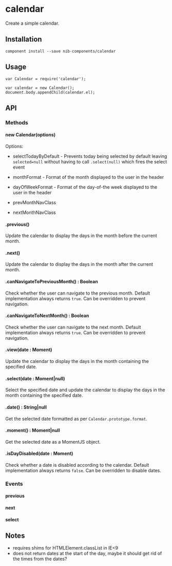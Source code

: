 # calendar

Create a simple calendar.

## Installation

    component install --save nib-components/calendar

## Usage

    var Calendar = require('calendar');

    var calendar = new Calendar();
    document.body.appendChild(calendar.el);

## API

### Methods

#### new Calendar(options)

Options:

 - selectTodayByDefault - Prevents today being selected by default leaving `selected=null` without having to call `.select(null)` which fires the select event

 - monthFormat - Format of the month displayed to the user in the header
 - dayOfWeekFormat - Format of the day-of-the week displayed to the user in the header

 - prevMonthNavClass
 - nextMonthNavClass

#### .previous()

Update the calendar to display the days in the month before the current month.

#### .next()

Update the calendar to display the days in the month after the current month.

#### .canNavigateToPreviousMonth() : Boolean

Check whether the user can navigate to the previous month. Default implementation always returns `true`. Can be overridden to prevent navigation.

#### .canNavigateToNextMonth() : Boolean

Check whether the user can navigate to the next month. Default implementation always returns `true`. Can be overridden to prevent navigation.

#### .view(date : Moment)

Update the calendar to display the days in the month containing the specified date.

#### .select(date : Moment|null)

Select the specified date and update the calendar to display the days in the month containing the specified date.

#### .date() : String|null

Get the selected date formatted as per `Calendar.prototype.format`.

#### .moment() : Moment|null

Get the selected date as a MomentJS object.

#### .isDayDisabled(date : Moment)

Check whether a date is disabled according to the calendar. Default implementation always returns `false`. Can be overridden to disable dates.

### Events

#### previous
#### next
#### select

## Notes

 - requires shims for HTMLElement.classList in IE<9
 - does not return dates at the start of the day, maybe it should get rid of the times from the dates?